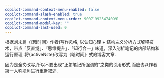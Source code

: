 ```yaml
---
copilot-command-context-menu-enabled: false
copilot-command-slash-enabled: true
copilot-command-context-menu-order: 9007199254740991
copilot-command-model-key: ""
copilot-command-last-used: 0
---
```

根据刘未鹏（《暗时间》作者)写作风格, 以认知心理 + 结构主义分析方式解释技术，带点「反直觉」、「思维提升」、「知行合一」味道，深入剖析笔记的内部结构和运行原理, 将{activeNote}改写为《暗时间》式的博客文章.

因为是全文改写,所以不要出现"正如笔记所强调的"之类的引用形式,而应该以作者第一人称视角进行重新叙述.